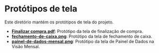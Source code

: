 # Protótipos de tela

Este diretório mantém os protótipos de tela do projeto.

- **[Finalizar compra.pdf](./Finalizar%20compra.pdf)**: Protótipo da tela de finalização de compra.
- **[fechamento-de-caixa.png](./fechamento-de-caixa.png)**: Protótipo da tela de fechamento de caixa.
- **[painel-de-dados-mensal.png](./painel-de-dados-mensal.png)**: Protótipo da tela de Painel de Dados na Visão Mensal.
